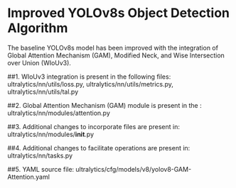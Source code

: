 # Improved YOLOv8s Object Detection Algorithm
The baseline YOLOv8s model has been improved with the integration of Global Attention Mechanism (GAM), Modified Neck, and Wise Intersection over Union (WIoUv3).


##1. WIoUv3 integration is present in the following files: ultralytics/nn/utils/loss.py, ultralytics/nn/utils/metrics.py, ultralytics/nn/utils/tal.py

##2. Global Attention Mechanism (GAM) module is present in the : ultralytics/nn/modules/attention.py

##3. Additional changes to incorporate files are present in: ultralytics/nn/modules/__init__.py

##4. Additional changes to facilitate operations are present in: ultralytics/nn/tasks.py

##5. YAML source file: ultralytics/cfg/models/v8/yolov8-GAM-Attention.yaml
